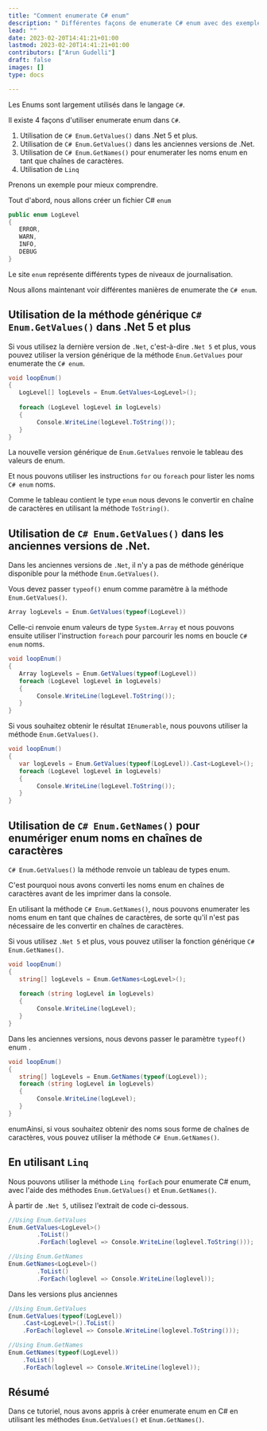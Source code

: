 ```yaml
---
title: "Comment enumerate C# enum"
description: " Différentes façons de enumerate C# enum avec des exemples"
lead: ""
date: 2023-02-20T14:41:21+01:00
lastmod: 2023-02-20T14:41:21+01:00
contributors: ["Arun Gudelli"]
draft: false
images: []
type: docs

---
```


Les Enums sont largement utilisés dans le langage `C#`. 

Il existe 4 façons d'utiliser enumerate enum dans `C#`. 

1. Utilisation de `C# Enum.GetValues()` dans .Net 5 et plus.
2. Utilisation de `C# Enum.GetValues()` dans les anciennes versions de .Net.
3. Utilisation de `C# Enum.GetNames()` pour enumerater les noms enum en tant que chaînes de caractères.
4. Utilisation de `Linq`

Prenons un exemple pour mieux comprendre. 

Tout d'abord, nous allons créer un fichier C# `enum`

```csharp
public enum LogLevel
{
   ERROR, 
   WARN, 
   INFO, 
   DEBUG
}
```

Le site `enum` représente différents types de niveaux de journalisation.

Nous allons maintenant voir différentes manières de enumerate the `C# enum`.

## Utilisation de la méthode générique `C# Enum.GetValues()` dans .Net 5 et plus

Si vous utilisez la dernière version de `.Net`, c'est-à-dire `.Net 5` et plus, vous pouvez utiliser la version générique de la méthode `Enum.GetValues` pour enumerate the `C# enum`.

```csharp
void loopEnum()
{
   LogLevel[] logLevels = Enum.GetValues<LogLevel>();
   
   foreach (LogLevel logLevel in logLevels)
   {
        Console.WriteLine(logLevel.ToString());
   }
}
```

La nouvelle version générique de `Enum.GetValues` renvoie le tableau des valeurs de enum. 

Et nous pouvons utiliser les instructions `for` ou `foreach` pour lister les noms `C# enum` noms. 

Comme le tableau contient le type `enum` nous devons le convertir en chaîne de caractères en utilisant la méthode `ToString()`.

## Utilisation de `C# Enum.GetValues()` dans les anciennes versions de .Net.

Dans les anciennes versions de `.Net`, il n'y a pas de méthode générique disponible pour la méthode `Enum.GetValues()`. 

Vous devez passer `typeof()` enum comme paramètre à la méthode `Enum.GetValues()`. 

```csharp
Array logLevels = Enum.GetValues(typeof(LogLevel))
```
Celle-ci renvoie enum valeurs de type `System.Array` et nous pouvons ensuite utiliser l'instruction `foreach` pour parcourir les noms en boucle `C# enum` noms.

```csharp
void loopEnum()
{
   Array logLevels = Enum.GetValues(typeof(LogLevel))
   foreach (LogLevel logLevel in logLevels)
   {
        Console.WriteLine(logLevel.ToString());
   }
}
```

Si vous souhaitez obtenir le résultat `IEnumerable`, nous pouvons utiliser la méthode `Enum.GetValues()`.

```csharp
void loopEnum()
{
   var logLevels = Enum.GetValues(typeof(LogLevel)).Cast<LogLevel>();
   foreach (LogLevel logLevel in logLevels)
   {
        Console.WriteLine(logLevel.ToString());
   }
}
```

## Utilisation de `C# Enum.GetNames()` pour enumériger enum noms en chaînes de caractères 

`C# Enum.GetValues()` la méthode renvoie un tableau de types enum. 

C'est pourquoi nous avons converti les noms enum en chaînes de caractères avant de les imprimer dans la console.

En utilisant la méthode `C# Enum.GetNames()`, nous pouvons enumerater les noms enum en tant que chaînes de caractères, de sorte qu'il n'est pas nécessaire de les convertir en chaînes de caractères.

Si vous utilisez `.Net 5` et plus, vous pouvez utiliser la fonction générique `C# Enum.GetNames()`.

```csharp
void loopEnum()
{
   string[] logLevels = Enum.GetNames<LogLevel>();
   
   foreach (string logLevel in logLevels)
   {
        Console.WriteLine(logLevel);
   }
}
```

Dans les anciennes versions, nous devons passer le paramètre `typeof()` enum .

```csharp
void loopEnum()
{
   string[] logLevels = Enum.GetNames(typeof(LogLevel));
   foreach (string logLevel in logLevels)
   {
        Console.WriteLine(logLevel);
   }
}
```

 enumAinsi, si vous souhaitez obtenir des noms sous forme de chaînes de caractères, vous pouvez utiliser la méthode `C# Enum.GetNames()`.

## En utilisant `Linq`

Nous pouvons utiliser la méthode `Linq forEach` pour enumerate C# enum, avec l'aide des méthodes `Enum.GetValues()` et `Enum.GetNames()`.

À partir de `.Net 5`, utilisez l'extrait de code ci-dessous.

```csharp
//Using Enum.GetValues
Enum.GetValues<LogLevel>()
        .ToList()
        .ForEach(loglevel => Console.WriteLine(loglevel.ToString()));

//Using Enum.GetNames
Enum.GetNames<LogLevel>()
        .ToList()
        .ForEach(loglevel => Console.WriteLine(loglevel));        
```

Dans les versions plus anciennes

```csharp
//Using Enum.GetValues
Enum.GetValues(typeof(LogLevel))
    .Cast<LogLevel>().ToList()
    .ForEach(loglevel => Console.WriteLine(loglevel.ToString()));

//Using Enum.GetNames
Enum.GetNames(typeof(LogLevel))
    .ToList()
    .ForEach(loglevel => Console.WriteLine(loglevel));    
```

## Résumé

Dans ce tutoriel, nous avons appris à créer enumerate enum en C# en utilisant les méthodes `Enum.GetValues()` et `Enum.GetNames()`.










